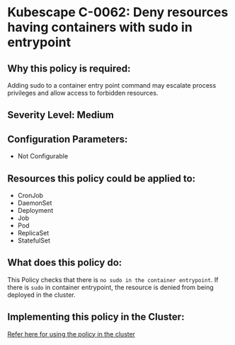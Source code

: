 # Kubescape C-0062: Deny resources having containers with sudo in entrypoint

## Why this policy is required:
Adding sudo to a container entry point command may escalate process privileges and allow access to forbidden resources. 

## Severity Level: Medium

## Configuration Parameters:
* Not Configurable

## Resources this policy could be applied to:
* CronJob
* DaemonSet
* Deployment
* Job
* Pod
* ReplicaSet
* StatefulSet

## What does this policy do:
This Policy checks that there is `no sudo in the container entrypoint`. If there is `sudo` in container entrypoint, the resource is denied from being deployed in the cluster.

## Implementing this policy in the Cluster:
[Refer here for using the policy in the cluster](https://github.com/kubescape/cel-admission-library#using-the-library)